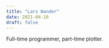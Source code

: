 ```yaml
---
title: "Lars Wander"
date: 2021-04-16
draft: false
---
```


Full-time programmer, part-time plotter.

